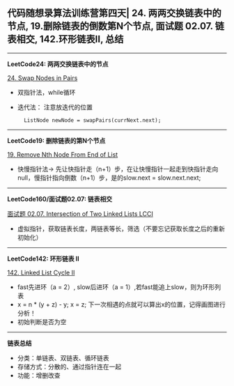 ## **代码随想录算法训练营第四天| 24. 两两交换链表中的节点, 19.删除链表的倒数第N个节点, 面试题 02.07. 链表相交, 142.环形链表II, 总结**
<hr/>



**LeetCode24: 两两交换链表中的节点**

[24. Swap Nodes in Pairs](https://leetcode.cn/problems/swap-nodes-in-pairs/description/)

- 双指针法，while循环
- 迭代法： 注意放迭代的位置

        ListNode newNode = swapPairs(currNext.next);

<hr/>

**LeetCode19: 删除链表的第N个节点**

[19. Remove Nth Node From End of List](https://leetcode.cn/problems/remove-nth-node-from-end-of-list/description/)

- 快慢指针法-> 先让快指针走（n+1）步，在让快慢指针一起走到快指针走向null，慢指针指向倒数（n+1）步，是的slow.next = slow.next.next;

<hr/>

**LeetCode160/面试题02.07: 链表相交**

[面试题 02.07. Intersection of Two Linked Lists LCCI](https://leetcode.cn/problems/intersection-of-two-linked-lists-lcci/description/)

- 虚拟指针，获取链表长度，两链表等长，筛选（不要忘记获取长度之后的重新初始化）

<hr/>

**LeetCode142: 环形链表 II**

[142. Linked List Cycle II](https://leetcode.cn/problems/linked-list-cycle-ii/description/)

- fast先进环（a = 2）, slow后进环（a = 1）,若fast能追上slow，则为环形列表
- x = n * (y + z) - y; x = z; 下一次相遇的点就可以算出x的位置，记得画图进行分析！
- 初始判断是否为空

<hr/>



**链表总结**
- 分类：单链表、双链表、循环链表
- 存储方式：分散的、通过指针连在一起
- 功能：增删改查

